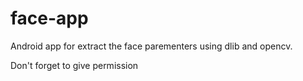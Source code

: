 # face-app
Android app for extract the face parementers using dlib and opencv.

Don't forget to give permission
